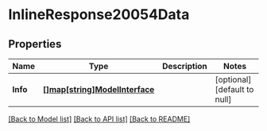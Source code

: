 # InlineResponse20054Data

## Properties
Name | Type | Description | Notes
------------ | ------------- | ------------- | -------------
**Info** | [**[]map[string]ModelInterface**](map.md) |  | [optional] [default to null]

[[Back to Model list]](../README.md#documentation-for-models) [[Back to API list]](../README.md#documentation-for-api-endpoints) [[Back to README]](../README.md)

